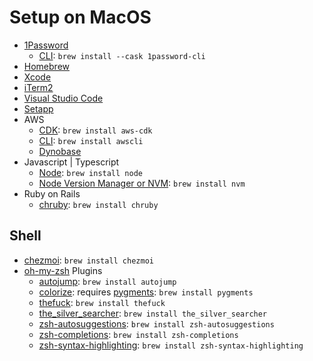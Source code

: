 # Setup on MacOS
- [1Password](https://1password.com)
  - [CLI](https://developer.1password.com/docs/cli/): `brew install --cask 1password-cli`
- [Homebrew](https://brew.sh)
- [Xcode](https://developer.apple.com/xcode)
- [iTerm2](https://iterm2.com)
- [Visual Studio Code](https://code.visualstudio.com)
- [Setapp](https://setapp.com)
- AWS
  - [CDK](https://docs.aws.amazon.com/cdk/v2/guide/home.html): `brew install aws-cdk`
  - [CLI](https://aws.amazon.com/cli/): `brew install awscli`
  - [Dynobase](https://dynobase.dev)
- Javascript | Typescript
  - [Node](https://nodejs.org/en): `brew install node`
  - [Node Version Manager or NVM](https://github.com/nvm-sh/nvm): `brew install nvm`
- Ruby on Rails
  - [chruby](https://github.com/postmodern/chruby): `brew install chruby`

## Shell
- [chezmoi](https://www.chezmoi.io): `brew install chezmoi`
- [oh-my-zsh](https://ohmyz.sh) Plugins
  - [autojump](https://github.com/wting/autojump): `brew install autojump`
  - [colorize](https://github.com/ohmyzsh/ohmyzsh/tree/master/plugins/colorize): requires [pygments](https://pygments.org/): `brew install pygments`
  - [thefuck](https://github.com/nvbn/thefuck): `brew install thefuck`
  - [the_silver_searcher](https://github.com/ggreer/the_silver_searcher): `brew install the_silver_searcher`
  - [zsh-autosuggestions](https://github.com/zsh-users/zsh-autosuggestions): `brew install zsh-autosuggestions`
  - [zsh-completions](https://github.com/zsh-users/zsh-completions): `brew install zsh-completions`
  - [zsh-syntax-highlighting](https://github.com/zsh-users/zsh-syntax-highlighting): `brew install zsh-syntax-highlighting`

